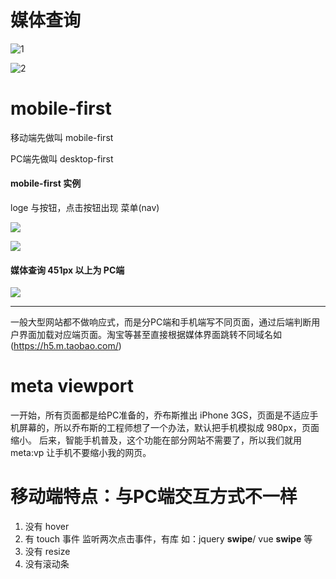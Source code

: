 # 媒体查询

![1](https://upload-images.jianshu.io/upload_images/7094266-4e3b7e7fe4a62e09.png?imageMogr2/auto-orient/strip%7CimageView2/2/w/1240)

![2](https://upload-images.jianshu.io/upload_images/7094266-d25636e386c95f39.png?imageMogr2/auto-orient/strip%7CimageView2/2/w/1240)

# mobile-first
移动端先做叫 mobile-first

PC端先做叫 desktop-first

#### mobile-first 实例
loge 与按钮，点击按钮出现 菜单(nav)

![](https://upload-images.jianshu.io/upload_images/7094266-59a0058b1ae6ed3c.png?imageMogr2/auto-orient/strip%7CimageView2/2/w/1240)

![](https://upload-images.jianshu.io/upload_images/7094266-aa84c86571b52b8b.png?imageMogr2/auto-orient/strip%7CimageView2/2/w/1240)

#### 媒体查询 451px 以上为 PC端

![](https://upload-images.jianshu.io/upload_images/7094266-83807ddd93444f58.png?imageMogr2/auto-orient/strip%7CimageView2/2/w/1240)

---
一般大型网站都不做响应式，而是分PC端和手机端写不同页面，通过后端判断用户界面加载对应端页面。淘宝等甚至直接根据媒体界面跳转不同域名如(https://h5.m.taobao.com/)

# meta viewport
一开始，所有页面都是给PC准备的，乔布斯推出 iPhone 3GS，页面是不适应手机屏幕的，所以乔布斯的工程师想了一个办法，默认把手机模拟成 980px，页面缩小。
后来，智能手机普及，这个功能在部分网站不需要了，所以我们就用 meta:vp 让手机不要缩小我的网页。

# 移动端特点：与PC端交互方式不一样
1. 没有 hover
2. 有 touch 事件
监听两次点击事件，有库 如：jquery **swipe**/ vue **swipe** 等
3. 没有 resize
4. 没有滚动条
